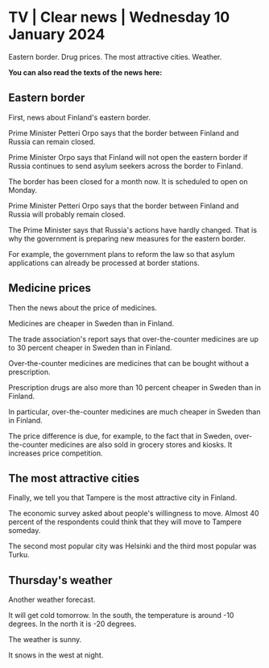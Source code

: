 # TV \| Clear news \| Wednesday 10 January 2024

Eastern border. Drug prices. The most attractive cities. Weather.

**You can also read the texts of the news here:**

## Eastern border

First, news about Finland's eastern border.

Prime Minister Petteri Orpo says that the border between Finland and Russia can remain closed.

Prime Minister Orpo says that Finland will not open the eastern border if Russia continues to send asylum seekers across the border to Finland.

The border has been closed for a month now. It is scheduled to open on Monday.

Prime Minister Petteri Orpo says that the border between Finland and Russia will probably remain closed.

The Prime Minister says that Russia's actions have hardly changed. That is why the government is preparing new measures for the eastern border.

For example, the government plans to reform the law so that asylum applications can already be processed at border stations.

## Medicine prices

Then the news about the price of medicines.

Medicines are cheaper in Sweden than in Finland.

The trade association's report says that over-the-counter medicines are up to 30 percent cheaper in Sweden than in Finland.

Over-the-counter medicines are medicines that can be bought without a prescription.

Prescription drugs are also more than 10 percent cheaper in Sweden than in Finland.

In particular, over-the-counter medicines are much cheaper in Sweden than in Finland.

The price difference is due, for example, to the fact that in Sweden, over-the-counter medicines are also sold in grocery stores and kiosks. It increases price competition.

## The most attractive cities

Finally, we tell you that Tampere is the most attractive city in Finland.

The economic survey asked about people's willingness to move. Almost 40 percent of the respondents could think that they will move to Tampere someday.

The second most popular city was Helsinki and the third most popular was Turku.

## Thursday's weather

Another weather forecast.

It will get cold tomorrow. In the south, the temperature is around -10 degrees. In the north it is -20 degrees.

The weather is sunny.

It snows in the west at night.

